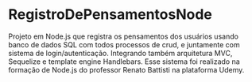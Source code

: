 # RegistroDePensamentosNode
 Projeto em Node.js que registra os pensamentos dos usuários usando banco de dados SQL com todos processos de crud, e juntamente com sistema de login/autenticação.
 Integrando também arquitetura MVC, Sequelize e template engine Handlebars.
 Esse sistema foi realizado na formação de Node.js do professor Renato Battisti na plataforma Udemy.
